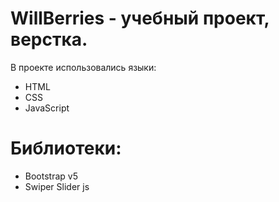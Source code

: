 # WillBerries - учебный проект, верстка.
В проекте использовались языки:
- HTML
- CSS
- JavaScript
# Библиотеки:
- Bootstrap v5
- Swiper Slider js
